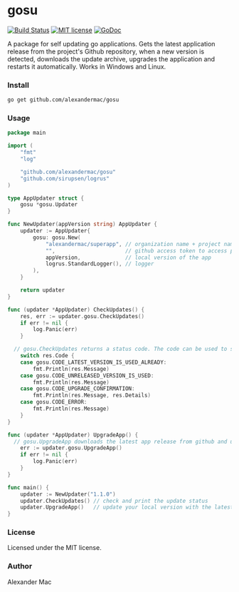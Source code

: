 # gosu

[![Build Status](https://github.com/AlexanderMac/gosu/actions/workflows/ci.yml/badge.svg)](https://github.com/AlexanderMac/gosu/actions/workflows/ci.yml)
[![MIT license](https://img.shields.io/badge/license-MIT-brightgreen.svg)](https://opensource.org/licenses/MIT)
[![GoDoc](https://pkg.go.dev/badge/github.com/alexandermac/gosu)](https://pkg.go.dev/github.com/alexandermac/gosu)

A package for self updating go applications. Gets the latest application release from the project's Github repository, when a new version is detected, downloads the update archive, upgrades the application and restarts it automatically.
Works in Windows and Linux.

### Install
```sh
go get github.com/alexandermac/gosu
```

### Usage
```go
package main

import (
	"fmt"
	"log"

	"github.com/alexandermac/gosu"
	"github.com/sirupsen/logrus"
)

type AppUpdater struct {
	gosu *gosu.Updater
}

func NewUpdater(appVersion string) AppUpdater {
	updater := AppUpdater{
		gosu: gosu.New(
			"alexandermac/superapp", // organization name + project name
			"",                      // github access token to access private repos
			appVersion,              // local version of the app
			logrus.StandardLogger(), // logger
		),
	}

	return updater
}

func (updater *AppUpdater) CheckUpdates() {
	res, err := updater.gosu.CheckUpdates()
	if err != nil {
		log.Panic(err)
	}

  // gosu.CheckUpdates returns a status code. The code can be used to show information alerts or get the update confirmation from the user
	switch res.Code {
	case gosu.CODE_LATEST_VERSION_IS_USED_ALREADY:
		fmt.Println(res.Message)
	case gosu.CODE_UNRELEASED_VERSION_IS_USED:
		fmt.Println(res.Message)
	case gosu.CODE_UPGRADE_CONFIRMATION:
		fmt.Println(res.Message, res.Details)
	case gosu.CODE_ERROR:
		fmt.Println(res.Message)
	}
}

func (updater *AppUpdater) UpgradeApp() {
  // gosu.UpgradeApp downloads the latest app release from github and upgrades the app
	err := updater.gosu.UpgradeApp()
	if err != nil {
		log.Panic(err)
	}
}

func main() {
	updater := NewUpdater("1.1.0")
	updater.CheckUpdates() // check and print the update status
	updater.UpgradeApp()   // update your local version with the latest version from github
}
```

### License
Licensed under the MIT license.

### Author
Alexander Mac

